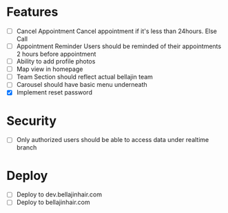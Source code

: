 # Features
- [ ] Cancel Appointment
    Cancel appointment if it's less than 24hours. Else Call
- [ ] Appointment Reminder
    Users should be reminded of their appointments 2 hours before appointment
- [ ] Ability to add profile photos
- [ ] Map view in homepage
- [ ] Team Section should reflect actual bellajin team
- [ ] Carousel should have basic menu underneath
- [x] Implement reset password

# Security 
- [ ] Only authorized users should be able to access data under realtime branch

# Deploy
- [ ] Deploy to dev.bellajinhair.com
- [ ] Deploy to bellajinhair.com